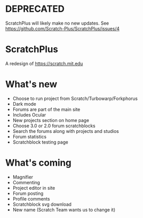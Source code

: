 # DEPRECATED
ScratchPlus will likely make no new updates. See https://github.com/Scratch-Plus/ScratchPlus/issues/4

# ScratchPlus
A redesign of https://scratch.mit.edu

# What's new
* Choose to run project from Scratch/Turbowarp/Forkphorus
* Dark mode
* Forums are part of the main site
* Includes Ocular
* New projects section on home page
* Choose 3.0 or 2.0 forum scratchblocks
* Search the forums along with projects and studios
* Forum statistics
* Scratchblock testing page

# What's coming
* Magnifier
* Commenting
* Project editor in site
* Forum posting
* Profile comments
* Scratchblock svg download
* New name (Scratch Team wants us to change it)
